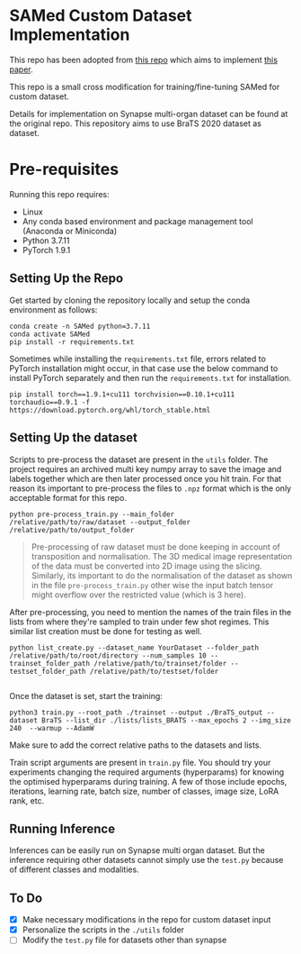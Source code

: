 # SAMed Custom Dataset Implementation

This repo has been adopted from [this repo](https://github.com/hitachinsk/SAMed/tree/main) which aims to implement [this paper](https://arxiv.org/pdf/2304.13785.pdf).

This repo is a small cross modification for training/fine-tuning SAMed for custom dataset. 

Details for implementation on Synapse multi-organ dataset can be found at the original repo. This repository aims to use BraTS 2020 dataset as dataset. 

# Pre-requisites

Running this repo requires:

- Linux
- Any conda based environment and package management tool (Anaconda or Miniconda)
- Python 3.7.11
- PyTorch 1.9.1

## Setting Up the Repo

Get started by cloning the repository locally and setup the conda environment as follows:

```shell
conda create -n SAMed python=3.7.11
conda activate SAMed
pip install -r requirements.txt
```

Sometimes while installing the `requirements.txt` file, errors related to PyTorch installation might occur, in that case use the below command to install PyTorch separately and then run the `requirements.txt` for installation.

```shell
pip install torch==1.9.1+cu111 torchvision==0.10.1+cu111 torchaudio==0.9.1 -f https://download.pytorch.org/whl/torch_stable.html
```

## Setting Up the dataset

Scripts to pre-process the dataset are present in the `utils` folder. The project requires an archived multi key numpy array to save the image and labels together which are then later processed once you hit train. For that reason its important to pre-process the files to `.npz` format which is the only acceptable format for this repo.

```shell
python pre-process_train.py --main_folder /relative/path/to/raw/dataset --output_folder /relative/path/to/output_folder
```

> Pre-processing of raw dataset must be done keeping in account of transposition and normalisation. The 3D medical image representation of the data must be converted into 2D image using the slicing. Similarly, its important to do the normalisation of the dataset as shown in the file `pre-process_train.py` other wise the input batch tensor might overflow over the restricted value (which is 3 here).

After pre-processing, you need to mention the names of the train files in the lists from where they're sampled to train under few shot regimes. This similar list creation must be done for testing as well.

```shell
python list_create.py --dataset_name YourDataset --folder_path /relative/path/to/root/directory --num_samples 10 --trainset_folder_path /relative/path/to/trainset/folder --testset_folder_path /relative/path/to/testset/folder


```

Once the dataset is set, start the training:

```shell
python3 train.py --root_path ./trainset --output ./BraTS_output --dataset BraTS --list_dir ./lists/lists_BRATS --max_epochs 2 --img_size 240  --warmup --AdamW 
```
Make sure to add the correct relative paths to the datasets and lists.

Train script arguments are present in `train.py` file. You should try your experiments changing the required arguments (hyperparams) for knowing the optimised hyperparams during training. A few of those include epochs, iterations, learning rate, batch size, number of classes, image size, LoRA rank, etc.

## Running Inference

Inferences can be easily run on Synapse multi organ dataset. But the inference requiring other datasets cannot simply use the `test.py` because of different classes and modalities. 

## To Do

- [x] Make necessary modifications in the repo for custom dataset input
- [x] Personalize the scripts in the `./utils` folder
- [ ] Modify the `test.py` file for datasets other than synapse 
